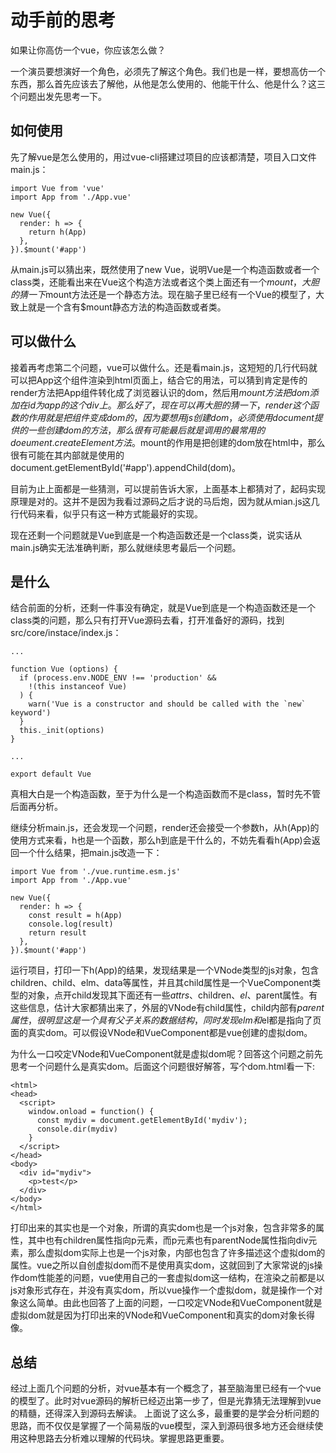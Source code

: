 # 动手前的思考

如果让你高仿一个vue，你应该怎么做？

一个演员要想演好一个角色，必须先了解这个角色。我们也是一样，要想高仿一个东西，那么首先应该去了解他，从他是怎么使用的、他能干什么、他是什么？这三个问题出发先思考一下。

## 如何使用
先了解vue是怎么使用的，用过vue-cli搭建过项目的应该都清楚，项目入口文件main.js：
```
import Vue from 'vue'
import App from './App.vue'

new Vue({
  render: h => {
    return h(App)
  },
}).$mount('#app')
```

从main.js可以猜出来，既然使用了new Vue，说明Vue是一个构造函数或者一个class类，还能看出来在Vue这个构造方法或者这个类上面还有一个$mount，大胆的猜一下$mount方法还是一个静态方法。现在脑子里已经有一个Vue的模型了，大致上就是一个含有$mount静态方法的构造函数或者类。

## 可以做什么
接着再考虑第二个问题，vue可以做什么。还是看main.js，这短短的几行代码就可以把App这个组件渲染到html页面上，结合它的用法，可以猜到肯定是传的render方法把App组件转化成了浏览器认识的dom，然后用$mount方法把dom添加在id为app的这个div上。
那么好了，现在可以再大胆的猜一下，render这个函数的作用就是把组件变成dom的，因为要想用js创建dom，必须使用document提供的一些创建dom的方法，那么很有可能最后就是调用的最常用的doeument.createElement方法。$mount的作用是把创建的dom放在html中，那么很有可能在其内部就是使用的document.getElementById('#app').appendChild(dom)。

目前为止上面都是一些猜测，可以提前告诉大家，上面基本上都猜对了，起码实现原理是对的。这并不是因为我看过源码之后才说的马后炮，因为就从mian.js这几行代码来看，似乎只有这一种方式能最好的实现。

现在还剩一个问题就是Vue到底是一个构造函数还是一个class类，说实话从main.js确实无法准确判断，那么就继续思考最后一个问题。

## 是什么
结合前面的分析，还剩一件事没有确定，就是Vue到底是一个构造函数还是一个class类的问题，那么只有打开Vue源码去看，打开准备好的源码，找到src/core/instace/index.js：
```
...

function Vue (options) {
  if (process.env.NODE_ENV !== 'production' &&
    !(this instanceof Vue)
  ) {
    warn('Vue is a constructor and should be called with the `new` keyword')
  }
  this._init(options)
}

...

export default Vue

```
真相大白是一个构造函数，至于为什么是一个构造函数而不是class，暂时先不管后面再分析。

继续分析main.js，还会发现一个问题，render还会接受一个参数h，从h(App)的使用方式来看，h也是一个函数，那么h到底是干什么的，不妨先看看h(App)会返回一个什么结果，把main.js改造一下：
```
import Vue from './vue.runtime.esm.js'
import App from './App.vue'

new Vue({
  render: h => {
    const result = h(App)
    console.log(result)
    return result
  },
}).$mount('#app')
```

运行项目，打印一下h(App)的结果，发现结果是一个VNode类型的js对象，包含children、child、elm、data等属性，并且其child属性是一个VueComponent类型的对象，点开child发现其下面还有一些$attrs、$children、$el、$parent属性。有这些信息，估计大家都猜出来了，外层的VNode有child属性，child内部有$parent属性，很明显这是一个具有父子关系的数据结构，同时发现elm和$el都是指向了页面的真实dom。可以假设VNode和VueComponent都是vue创建的虚拟dom。

为什么一口咬定VNode和VueComponent就是虚拟dom呢？回答这个问题之前先思考一个问题什么是真实dom。后面这个问题很好解答，写个dom.html看一下:
```
<html>
<head>
  <script>
    window.onload = function() {
      const mydiv = document.getElementById('mydiv');
      console.dir(mydiv)
    }
  </script>
</head>
<body>
  <div id="mydiv">
    <p>test</p>
  </div>
</body>
</html>
```

打印出来的其实也是一个对象，所谓的真实dom也是一个js对象，包含非常多的属性，其中也有children属性指向p元素，而p元素也有parentNode属性指向div元素，那么虚拟dom实际上也是一个js对象，内部也包含了许多描述这个虚拟dom的属性。vue之所以自创虚拟dom而不是使用真实dom，这就回到了大家常说的js操作dom性能差的问题，vue使用自己的一套虚拟dom这一结构，在渲染之前都是以js对象形式存在，并没有真实dom，所以vue操作一个虚拟dom，就是操作一个对象这么简单。由此也回答了上面的问题，一口咬定VNode和VueComponent就是虚拟dom就是因为打印出来的VNode和VueComponent和真实的dom对象长得像。

## 总结

经过上面几个问题的分析，对vue基本有一个概念了，甚至脑海里已经有一个vue的模型了。此时对vue源码的解析已经迈出第一步了，但是光靠猜无法理解到vue的精髓，还得深入到源码去解读。
上面说了这么多，最重要的是学会分析问题的思路，而不仅仅是掌握了一个简易版的vue模型，深入到源码很多地方还会继续使用这种思路去分析难以理解的代码块。掌握思路更重要。

